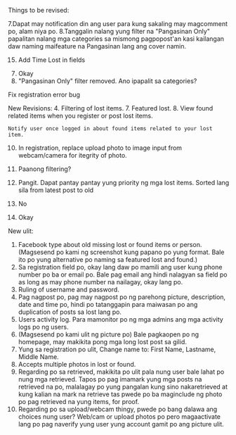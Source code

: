 Things to be revised:

7.Dapat may notification din ang user para kung sakaling may magcomment po, alam niya po.
8.Tanggalin nalang yung filter na "Pangasinan Only" papalitan nalang mga categories sa mismong pagpopost'an kasi kailangan daw naming maifeature na Pangasinan lang ang cover namin.

15. Add Time Lost in fields

7) Okay
8) "Pangasinan Only" filter removed. Ano ipapalit sa categories?


Fix registration error bug


New Revisions:
4.	Filtering of lost items.
7.	Featured lost.
8.	View found related items when you register or post lost items.

	Notify user once logged in about found items related to your lost item.
10.	In registration, replace upload photo to image input from webcam/camera for itegrity of photo.

4. Paanong filtering?
7. Pangit. Dapat pantay pantay yung priority ng mga lost items. Sorted lang sila from latest post to old
8. No
10. Okay 

<!-- Note:  -->
<!-- Reach 90 days then delete na -->

New ulit:
1.	Facebook type about old missing lost or found items or person. (Magsesend po kami ng screenshot kung papano po yung format. Bale ito po yung alternative po naming sa featured lost and found.)
2.	Sa registration field po, okay lang daw po mamili ang user kung phone number po ba or email po. Bale pag email ang hindi nalagyan sa field po as long as may phone number na nailagay, okay lang po.
3.	Ruling of username and password.
4.	Pag nagpost po, pag may nagpost po ng parehong picture, description, date and time po, hindi po tatanggapin para maiwasan po ang duplication of posts sa lost lang po.
5.	Users activity log. Para mamonitor po ng mga admins ang mga activity logs po ng users.
6.	(Magsesend po kami ulit ng picture po) Bale pagkaopen po ng homepage, may makikita pong mga long lost post sa gilid.
7.	Yung sa registration po ulit, Change name to: First Name, Lastname, Middle Name.
8.	Accepts multiple photos in lost or found.
9.	Regarding po sa retrieved, makikita po ulit pala nung user bale lahat po nung mga retrieved. Tapos po pag imamark yung mga posts na retrieved na po, malalagay po yung pangalan kung sino nakaretrieved at kung kalian na mark na retrieve tas pwede po ba maginclude ng photo po pag retrieved na yung items, for proof.
10.	Regarding po sa upload/webcam thingy, pwede po bang dalawa ang choices nung user? Web/cam or upload photos po pero magaactivate lang po pag naverify yung user yung account gamit po ang picture ulit.